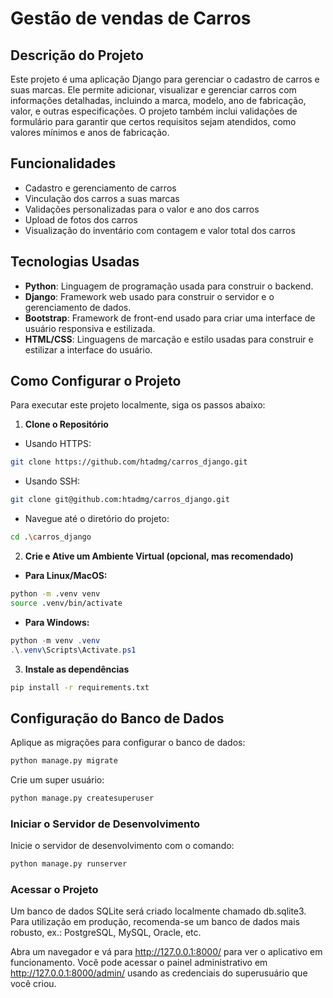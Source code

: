# Gestão de vendas de Carros

## Descrição do Projeto

Este projeto é uma aplicação Django para gerenciar o cadastro de carros e suas marcas. Ele permite adicionar, visualizar e gerenciar carros com informações detalhadas, incluindo a marca, modelo, ano de fabricação, valor, e outras especificações. O projeto também inclui validações de formulário para garantir que certos requisitos sejam atendidos, como valores mínimos e anos de fabricação.

## Funcionalidades
- Cadastro e gerenciamento de carros
- Vinculação dos carros a suas marcas
- Validações personalizadas para o valor e ano dos carros
- Upload de fotos dos carros
- Visualização do inventário com contagem e valor total dos carros

## Tecnologias Usadas
- **Python**: Linguagem de programação usada para construir o backend.
- **Django**: Framework web usado para construir o servidor e o gerenciamento de dados.
- **Bootstrap**: Framework de front-end usado para criar uma interface de usuário responsiva e estilizada.
- **HTML/CSS**: Linguagens de marcação e estilo usadas para construir e estilizar a interface do usuário.

## Como Configurar o Projeto

Para executar este projeto localmente, siga os passos abaixo:

1. **Clone o Repositório**
- Usando HTTPS:
```bash
git clone https://github.com/htadmg/carros_django.git
```
- Usando SSH:
```bash
git clone git@github.com:htadmg/carros_django.git
```
- Navegue até o diretório do projeto:
```bash
cd .\carros_django
```

2. **Crie e Ative um Ambiente Virtual (opcional, mas recomendado)**
- **Para Linux/MacOS:**
```bash
python -m .venv venv
source .venv/bin/activate
```

- **Para Windows:**
```powershell
python -m venv .venv
.\.venv\Scripts\Activate.ps1
```

3. **Instale as dependências**
```bash
pip install -r requirements.txt
```

## Configuração do Banco de Dados

Aplique as migrações para configurar o banco de dados:

```bash
python manage.py migrate
```

Crie um super usuário:

```bash
python manage.py createsuperuser 
```

### Iniciar o Servidor de Desenvolvimento

Inicie o servidor de desenvolvimento com o comando:

```bash
python manage.py runserver
```
### Acessar o Projeto
Um banco de dados SQLite será criado localmente chamado db.sqlite3. Para utilização em produção, recomenda-se um banco de dados mais robusto, ex.: PostgreSQL, MySQL, Oracle, etc.

Abra um navegador e vá para http://127.0.0.1:8000/ para ver o aplicativo em funcionamento. Você pode acessar o painel administrativo em http://127.0.0.1:8000/admin/ usando as credenciais do superusuário que você criou.
   

